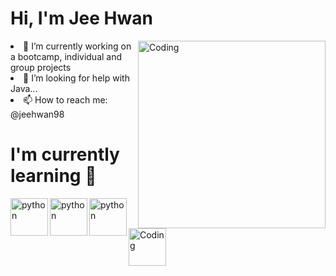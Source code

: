 <h1 align="left">Hi, I'm Jee Hwan</h1> <img align="right" alt="Coding" width="300" src="https://media2.giphy.com/media/qgQUggAC3Pfv687qPC/giphy.gif"

- 🔭 I’m currently working on a bootcamp, individual and group projects
- 🤔 I’m looking for help with Java...
- 📫 How to reach me: @jeehwan98
<h1 align="left"> I'm currently learning 🌱</h1>
<p align="left">
<img align="left" alt="python" height="60" width="60" src="https://cdn.jsdelivr.net/gh/devicons/devicon/icons/python/python-original.svg" alt=/>
<img align="left" alt="python" height="60" width="60" src="https://cdn.jsdelivr.net/gh/devicons/devicon/icons/vscode/vscode-original-wordmark.svg"/>
<img align="left" alt="python" height="60" width="60" src="https://cdn.jsdelivr.net/gh/devicons/devicon/icons/java/java-original.svg"/>
<img align="left" alt="Coding" height="60" src= "https://habrastorage.org/files/0b7/1ba/efa/0b71baefa9a345de8eda95a406067e42.gif">
